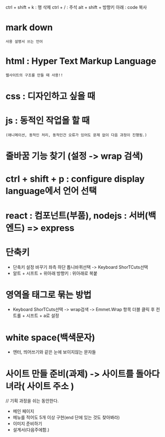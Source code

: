 ctrl + shift + k : 행 삭제
ctrl + / : 주석
alt + shift + 방향키 아래 : code 복사 

# mark down
    사용 설명서 쓰는 언어

# html : Hyper Text Markup Language
    웹사이트의 구조를 만들 때 사용!!

# css : 디자인하고 싶을 때

# js : 동적인 작업을 할 때
    (애니메이션, 동적인 처리, 동적인건 오류가 있어도 문제 없이 다음 과정이 진행됨.)

# 줄바꿈 기능 찾기 (설정 -> wrap 검색)   

# ctrl + shift + p : configure display language에서 언어 선택

# react : 컴포넌트(부품), nodejs : 서버(백엔드) => express


# 단축키
- 단축키 설정 바꾸기 좌측 하단 톱니바퀴선택 -> Keyboard ShorTCuts선택
- 알트 + 시프트 + 위아래 방향키 : 위아래로 복붙

# 영역을 태그로 묶는 방법
-  Keyboard ShorTCuts선택 -> wrap검색 -> Emmet.Wrap 항목 더블 클릭 후 컨트롤 + 시프트 + a로 설정


# white space(백색문자)
- 엔터, 띄어쓰기와 같은 눈에 보이지않는 문자들

# 사이트 만들 준비(과제) -> 사이트를 돌아다녀라( 사이트 주소 )
// 기획 과정을 쉬는 동안한다.
- 메인 페이지
- 메뉴를 적어도 5개 이상 구현(end 단에 있는 것도 찾아봐라)
- 이미지 준비하기
- 설계서(다음주에함.)
